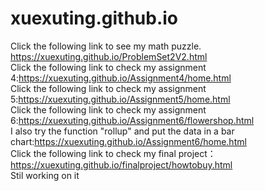 # xuexuting.github.io
Click the following link to see my math puzzle. https://xuexuting.github.io/ProblemSet2V2.html<br>
Click the following link to check my assignment 4:https://xuexuting.github.io/Assignment4/home.html<br>
Click the following link to check my assignment 5:https://xuexuting.github.io/Assignment5/home.html<br>
Click the following link to check my assignment 6:https://xuexuting.github.io/Assignment6/flowershop.html <br>
I also try the function "rollup" and put the data in a bar chart:https://xuexuting.github.io/Assignment6/home.html<br>
Click the following link to check my final project：https://xuexuting.github.io/finalproject/howtobuy.html<br>
Stil working on it

